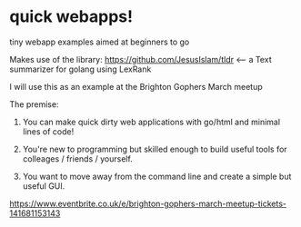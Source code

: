 # quick webapps!
tiny webapp examples aimed at beginners to go

Makes use of the library: https://github.com/JesusIslam/tldr <-- a Text summarizer for golang using LexRank

I will use this as an example at the Brighton Gophers March meetup

The premise:

1) You can make quick dirty web applications with go/html and minimal lines of code!

2) You're new to programming but skilled enough to build useful tools for colleages / friends / yourself.

3) You want to move away from the command line and create a simple but useful GUI.

https://www.eventbrite.co.uk/e/brighton-gophers-march-meetup-tickets-141681153143

